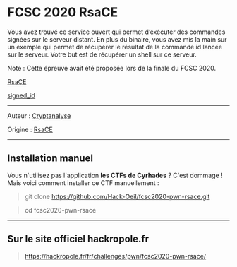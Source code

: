 # FCSC 2020 RsaCE

Vous avez trouvé ce service ouvert qui permet d’exécuter des commandes signées sur le serveur distant. 
En plus du binaire, vous avez mis la main sur un exemple qui permet de récupérer le résultat de la commande id lancée sur le serveur. 
Votre but est de récupérer un shell sur ce serveur.

Note : Cette épreuve avait été proposée lors de la finale du FCSC 2020.

[RsaCE](RsaCE)

[signed_id](signed_id)


---

Auteur : [Cryptanalyse](https://x.com/Cryptanalyse)

Origine : [RsaCE](https://hackropole.fr/fr/challenges/pwn/fcsc2020-pwn-rsace/)



-----------

## Installation manuel
Vous n'utilisez pas l'application **les CTFs de Cyrhades** ? C'est dommage !
Mais voici comment installer ce CTF manuellement :

> git clone https://github.com/Hack-Oeil/fcsc2020-pwn-rsace.git

> cd fcsc2020-pwn-rsace


-----------

## Sur le site officiel hackropole.fr
> https://hackropole.fr/fr/challenges/pwn/fcsc2020-pwn-rsace/